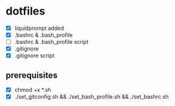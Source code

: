 # dotfiles

- [x] liquidprompt added
- [x] .bashrc & .bash_profile
- [ ] .bashrc & .bash_profile script
- [x] .gitignore
- [x] .gitignore script

## prerequisites

- [x] chmod +x *.sh
- [x] ./set_gitconfig.sh && ./set_bash_profile.sh && ./set_bashrc.sh
